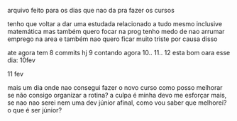 arquivo feito para os dias que nao da pra fazer os cursos


tenho que voltar a dar uma estudada
relacionado a tudo mesmo 
inclusive matemática 
mas também quero focar na prog
tenho medo de nao arrumar emprego na area
e também nao quero ficar muito triste por causa disso 

ate agora tem 8 commits hj
9 contando agora 
10..
11..
12 esta bom oara esse dia: 10fev

11 fev

mais um dia onde nao consegui fazer o novo curso
como posso melhorar se não consigo organizar a rotina?
a culpa é minha 
devo me esforçar mais, se nao nao serei nem uma dev júnior 
afinal, como vou saber que melhorei?
o que é ser júnior?

